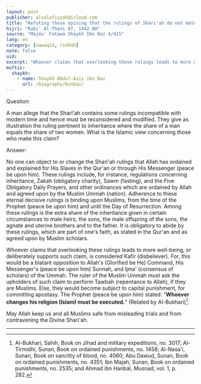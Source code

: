 ```yaml
---
layout: post
publisher: alsalafiyyah@icloud.com
title: "Refuting those opining that the rulings of Shari'ah do not match with the present time"
hijri: "Rabi' Al-Thani 07, 1442 AH"
source: "Majmu' Fatawa Shaykh Ibn Baz 4/415"
lang: en
category: [nawaqid, riddah]
note: false
uid: 
excerpt: "Whoever claims that overlooking these rulings leads to more well-being, or deliberately supports such claim, is considered Kafir (disbeliever)."
muftis:
  shaykh: 
    - name: Shaykh Abdul-Aziz ibn Baz
      url: /biography/binbaz/
---
```


Question: 

A man allege that the Shari'ah contains some rulings incompatible with modern time and hence must be reconsidered and modified. They give as illustration the ruling pertinent to inheritance where the share of a man equals the share of two women. What is the Islamic view concerning those who make this claim?   

Answer: 

No one can object to or change the Shari'ah rulings that Allah has ordained and explained for His Slaves in the Qur'an or through His Messenger (peace be upon him). These rulings include, for instance, regulations concerning inheritance, Zakah (obligatory charity), Sawm (fasting), and the Five Obligatory Daily Prayers, and other ordinances which are ordained by Allah and agreed upon by the Muslim Ummah (nation). Adherence to these eternal decisive rulings is binding upon Muslims, from the time of the Prophet (peace be upon him) and until the Day of Resurrection. Among these rulings is the extra share of the inheritance given in certain circumstances to male heirs, the sons, the male offspring of the sons, the agnate and uterine brothers and to the father. It is obligatory to abide by these rulings, which are part of one's faith, as stated in the Qur'an and as agreed upon by Muslim scholars. 

Whoever claims that overlooking these rulings leads to more well-being, or deliberately supports such claim, is considered Kafir (disbeliever). For, this would be a blatant opposition to Allah's (Glorified be He) Command, His Messenger's (peace be upon him) Sunnah, and Ijma' (consensus of scholars) of the Ummah. The ruler of the Muslim Ummah must ask the upholders of such claim to perform Tawbah (repentance to Allah), if they are Muslims. Else, they would become subject to capital punishment, for committing apostasy. The Prophet (peace be upon him) stated: "**Whoever changes his religion (Islam) must be executed.**" (Related by Al-Bukhari)[^1]. 

May Allah keep us and all Muslims safe from misleading trials and from contravening the Divine Shari'ah.

---

[^1]: Al-Bukhari, Sahih, Book on Jihad and military expeditions, no. 3017; Al-Tirmidhi, Sunan, Book on ordained punishments, no. 1458; Al-Nasa'i, Sunan, Book on sanctity of blood, no. 4060; Abu Dawud, Sunan, Book on ordained punishments, no. 4351; Ibn Majah, Sunan, Book on ordained punishments, no. 2535; and Ahmad ibn Hanbal, Musnad, vol. 1, p. 282.
